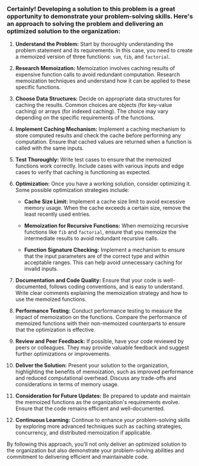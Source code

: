 ### Certainly! Developing a solution to this problem is a great opportunity to demonstrate your problem-solving skills. Here's an approach to solving the problem and delivering an optimized solution to the organization:

1. **Understand the Problem:**
   Start by thoroughly understanding the problem statement and its requirements. In this case, you need to create a memoized version of three functions: `sum`, `fib`, and `factorial`.

2. **Research Memoization:**
   Memoization involves caching results of expensive function calls to avoid redundant computation. Research memoization techniques and understand how it can be applied to these specific functions.

3. **Choose Data Structures:**
   Decide on appropriate data structures for caching the results. Common choices are objects (for key-value caching) or arrays (for indexed caching). The choice may vary depending on the specific requirements of the functions.

4. **Implement Caching Mechanism:**
   Implement a caching mechanism to store computed results and check the cache before performing any computation. Ensure that cached values are returned when a function is called with the same inputs.

5. **Test Thoroughly:**
   Write test cases to ensure that the memoized functions work correctly. Include cases with various inputs and edge cases to verify that caching is functioning as expected.

6. **Optimization:**
   Once you have a working solution, consider optimizing it. Some possible optimization strategies include:

   - **Cache Size Limit:** Implement a cache size limit to avoid excessive memory usage. When the cache exceeds a certain size, remove the least recently used entries.

   - **Memoization for Recursive Functions:** When memoizing recursive functions like `fib` and `factorial`, ensure that you memoize the intermediate results to avoid redundant recursive calls.

   - **Function Signature Checking:** Implement a mechanism to ensure that the input parameters are of the correct type and within acceptable ranges. This can help avoid unnecessary caching for invalid inputs.

7. **Documentation and Code Quality:**
   Ensure that your code is well-documented, follows coding conventions, and is easy to understand. Write clear comments explaining the memoization strategy and how to use the memoized functions.

8. **Performance Testing:**
   Conduct performance testing to measure the impact of memoization on the functions. Compare the performance of memoized functions with their non-memoized counterparts to ensure that the optimization is effective.

9. **Review and Peer Feedback:**
   If possible, have your code reviewed by peers or colleagues. They may provide valuable feedback and suggest further optimizations or improvements.

10. **Deliver the Solution:**
    Present your solution to the organization, highlighting the benefits of memoization, such as improved performance and reduced computational overhead. Discuss any trade-offs and considerations in terms of memory usage.

11. **Consideration for Future Updates:**
    Be prepared to update and maintain the memoized functions as the organization's requirements evolve. Ensure that the code remains efficient and well-documented.

12. **Continuous Learning:**
    Continue to enhance your problem-solving skills by exploring more advanced techniques such as caching strategies, concurrency, and distributed memoization if applicable.

By following this approach, you'll not only deliver an optimized solution to the organization but also demonstrate your problem-solving abilities and commitment to delivering efficient and maintainable code.
